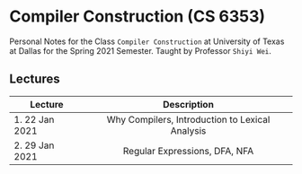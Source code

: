 # Compiler Construction (CS 6353)

Personal Notes for the Class `Compiler Construction` at University of Texas at Dallas for the Spring 2021 Semester. Taught by Professor `Shiyi Wei`. 

## [](#lectures)Lectures 

| Lecture            |                   Description                   |
| ------------------ | :---------------------------------------------: |
| 1.     22 Jan 2021 | Why Compilers, Introduction to Lexical Analysis |
| 2.     29 Jan 2021 | Regular Expressions, DFA, NFA                   |


